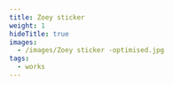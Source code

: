 ```yaml
---
title: Zoey sticker
weight: 1
hideTitle: true
images:
  - /images/Zoey sticker -optimised.jpg
tags:
  - works
---
```

